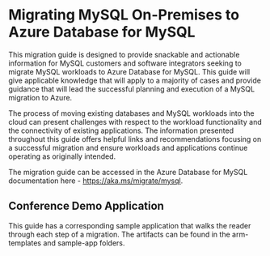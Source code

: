 # Migrating MySQL On-Premises to Azure Database for MySQL

This migration guide is designed to provide snackable and actionable information for MySQL customers and software integrators seeking to migrate MySQL workloads to Azure Database for MySQL. This guide will give applicable knowledge that will apply to a majority of cases and provide guidance that will lead the successful planning and execution of a MySQL migration to Azure.

The process of moving existing databases and MySQL workloads into the cloud can present challenges with respect to the workload functionality and the connectivity of existing applications. The information presented throughout this guide offers helpful links and recommendations focusing on a successful migration and ensure workloads and applications continue operating as originally intended.

The migration guide can be accessed in the Azure Database for MySQL documentation here - https://aka.ms/migrate/mysql. 

## Conference Demo Application

This guide has a corresponding sample application that walks the reader through each step of a migration. The artifacts can be found in the arm-templates and sample-app folders.
